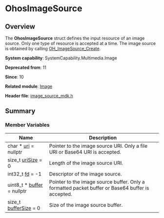 # OhosImageSource


## Overview

The **OhosImageSource** struct defines the input resource of an image source. Only one type of resource is accepted at a time. The image source is obtained by calling [OH_ImageSource_Create](image.md#oh_imagesource_create).

**System capability**: SystemCapability.Multimedia.Image

**Deprecated from**: 11

**Since**: 10

**Related module**: [Image](image.md)

**Header file**: [image_source_mdk.h](image__source__mdk_8h.md)


## Summary


### Member Variables

| Name| Description| 
| -------- | -------- |
| char \* [uri](image.md#uri) = nullptr | Pointer to the image source URI. Only a file URI or Base64 URI is accepted.|
| size_t [uriSize](image.md#urisize) = 0 | Length of the image source URI.|
| int32_t [fd](image.md#fd) = -1 | Descriptor of the image source.|
| uint8_t \* [buffer](image.md#buffer-12) = nullptr | Pointer to the image source buffer. Only a formatted packet buffer or Base64 buffer is accepted.|
| size_t [bufferSize](image.md#buffersize-12) = 0 | Size of the image source buffer.|
